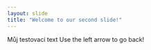```yaml
---
layout: slide
title: "Welcome to our second slide!"
---
```

Můj testovaci text
Use the left arrow to go back!
